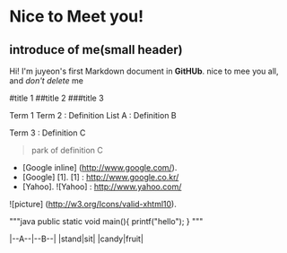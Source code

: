Nice to Meet you!
=================
introduce of me(small header)
-----------------------------

Hi! I'm juyeon's first Markdown document in **GitHUb**.
nice to mee you all, and *don't delete* me

#title 1
##title 2
###title 3


Term 1
Term 2
: Definition List A
: Definition B

Term 3
: Definition C
> park of definition C

* [Google inline] (http://www.google.com/).
* [Google] [1].
[1] : http://www.google.co.kr/
* [Yahoo].
![Yahoo] : http://www.yahoo.com/

![picture] (http://w3.org/Icons/valid-xhtml10).

"""java
public static void main(){
	printf("hello");
}
"""

|--A--|--B--|
|stand|sit|
|candy|fruit|
